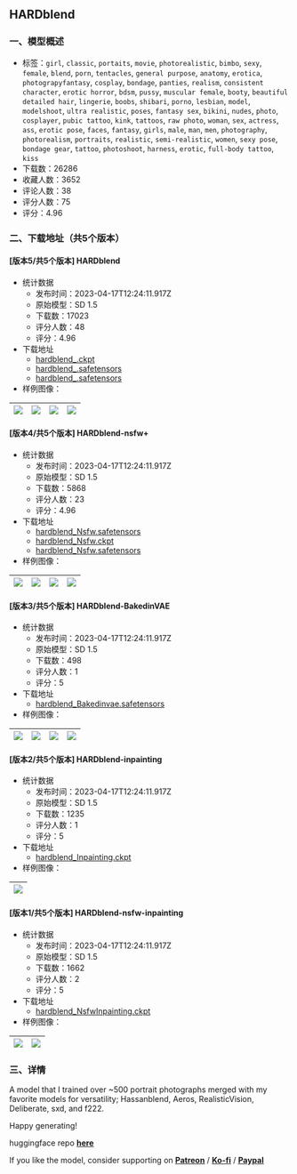 ## HARDblend
### 一、模型概述

- 标签：`girl`, `classic`, `portaits`, `movie`, `photorealistic`, `bimbo`, `sexy`, `female`, `blend`, `porn`, `tentacles`, `general purpose`, `anatomy`, `erotica`, `photograpyfantasy`, `cosplay`, `bondage`, `panties`, `realism`, `consistent character`, `erotic horror`, `bdsm`, `pussy`, `muscular female`, `booty`, `beautiful detailed hair`, `lingerie`, `boobs`, `shibari`, `porno`, `lesbian`, `model`, `modelshoot`, `ultra realistic`, `poses`, `fantasy sex`, `bikini`, `nudes`, `photo`, `cosplayer`, `pubic tattoo`, `kink`, `tattoos`, `raw photo`, `woman`, `sex`, `actress`, `ass`, `erotic pose`, `faces`, `fantasy`, `girls`, `male`, `man`, `men`, `photography`, `photorealism`, `portraits`, `realistic`, `semi-realistic`, `women`, `sexy pose`, `bondage gear`, `tattoo`, `photoshoot`, `harness`, `erotic`, `full-body tattoo`, `kiss`
- 下载数：26286
- 收藏人数：3652
- 评论人数：38
- 评分人数：75
- 评分：4.96

### 二、下载地址（共5个版本）

#### [版本5/共5个版本] HARDblend

- 统计数据
  - 发布时间：2023-04-17T12:24:11.917Z
  - 原始模型：SD 1.5
  - 下载数：17023
  - 评分人数：48
  - 评分：4.96
- 下载地址
  - [hardblend_.ckpt](https://civitai.com/api/download/models/7552?type=Model&format=PickleTensor&size=full&fp=fp16)
  - [hardblend_.safetensors](https://civitai.com/api/download/models/7552?type=Model&format=SafeTensor&size=full&fp=fp16)
  - [hardblend_.safetensors](https://civitai.com/api/download/models/7552)
- 样例图像：

| <img src="https://image.civitai.com/xG1nkqKTMzGDvpLrqFT7WA/7582cc24-0ed7-4899-576b-3739645a3800/width=450/250149.jpeg" /> | <img src="https://image.civitai.com/xG1nkqKTMzGDvpLrqFT7WA/c344d6f1-4f7a-4d9b-c6c7-d017112eca00/width=450/70732.jpeg" /> | <img src="https://image.civitai.com/xG1nkqKTMzGDvpLrqFT7WA/8447c361-a4a2-4b08-92c6-6042d7a3c200/width=450/70751.jpeg" /> | <img src="https://image.civitai.com/xG1nkqKTMzGDvpLrqFT7WA/23d4a498-532c-4e83-008b-7c808986da00/width=450/70748.jpeg" /> |
| ---- | ---- | ---- | ---- |

#### [版本4/共5个版本] HARDblend-nsfw+

- 统计数据
  - 发布时间：2023-04-17T12:24:11.917Z
  - 原始模型：SD 1.5
  - 下载数：5868
  - 评分人数：23
  - 评分：4.96
- 下载地址
  - [hardblend_Nsfw.safetensors](https://civitai.com/api/download/models/23104?type=Model&format=SafeTensor&size=full&fp=fp16)
  - [hardblend_Nsfw.ckpt](https://civitai.com/api/download/models/23104?type=Model&format=PickleTensor&size=full&fp=fp16)
  - [hardblend_Nsfw.safetensors](https://civitai.com/api/download/models/23104)
- 样例图像：

| <img src="https://image.civitai.com/xG1nkqKTMzGDvpLrqFT7WA/5756915e-adc0-46d1-5d1c-6132a257ce00/width=450/250011.jpeg" /> | <img src="https://image.civitai.com/xG1nkqKTMzGDvpLrqFT7WA/ce097379-a8f8-4008-12a5-a8074609ad00/width=450/250010.jpeg" /> | <img src="https://image.civitai.com/xG1nkqKTMzGDvpLrqFT7WA/c29c8a12-1762-4f92-1636-3819b4b88f00/width=450/250009.jpeg" /> | <img src="https://image.civitai.com/xG1nkqKTMzGDvpLrqFT7WA/e427b676-18a5-41f1-03af-5b896c3efc00/width=450/250008.jpeg" /> |
| ---- | ---- | ---- | ---- |

#### [版本3/共5个版本] HARDblend-BakedinVAE

- 统计数据
  - 发布时间：2023-04-17T12:24:11.917Z
  - 原始模型：SD 1.5
  - 下载数：498
  - 评分人数：1
  - 评分：5
- 下载地址
  - [hardblend_Bakedinvae.safetensors](https://civitai.com/api/download/models/47993)
- 样例图像：

| <img src="https://image.civitai.com/xG1nkqKTMzGDvpLrqFT7WA/2417b463-f4be-4179-345f-1bdd2a787100/width=450/516340.jpeg" /> | <img src="https://image.civitai.com/xG1nkqKTMzGDvpLrqFT7WA/f12d5437-2cce-48b0-30e4-859497607500/width=450/516342.jpeg" /> | <img src="https://image.civitai.com/xG1nkqKTMzGDvpLrqFT7WA/91fdca85-96dc-47f2-533f-eb9aee105100/width=450/516341.jpeg" /> | <img src="https://image.civitai.com/xG1nkqKTMzGDvpLrqFT7WA/9d723464-218f-401d-e6b7-6a46c8246600/width=450/516339.jpeg" /> |
| ---- | ---- | ---- | ---- |

#### [版本2/共5个版本] HARDblend-inpainting

- 统计数据
  - 发布时间：2023-04-17T12:24:11.917Z
  - 原始模型：SD 1.5
  - 下载数：1235
  - 评分人数：1
  - 评分：5
- 下载地址
  - [hardblend_Inpainting.ckpt](https://civitai.com/api/download/models/8214)
- 样例图像：

| <img src="https://image.civitai.com/xG1nkqKTMzGDvpLrqFT7WA/f57f258b-be50-4826-8368-41757b4aa800/width=450/262622.jpeg" /> |
| ---- |

#### [版本1/共5个版本] HARDblend-nsfw-inpainting

- 统计数据
  - 发布时间：2023-04-17T12:24:11.917Z
  - 原始模型：SD 1.5
  - 下载数：1662
  - 评分人数：2
  - 评分：5
- 下载地址
  - [hardblend_NsfwInpainting.ckpt](https://civitai.com/api/download/models/44643)
- 样例图像：

| <img src="https://image.civitai.com/xG1nkqKTMzGDvpLrqFT7WA/22785d55-398c-4abe-75ee-551bd69ddb00/width=450/486040.jpeg" /> | <img src="https://image.civitai.com/xG1nkqKTMzGDvpLrqFT7WA/b3901f93-71fa-40e6-3b57-fd1a995fc800/width=450/486053.jpeg" /> |
| ---- | ---- |


### 三、详情
<p>A model that I trained over ~500 portrait photographs merged with my favorite models for versatility; Hassanblend, Aeros, RealisticVision, Deliberate, sxd, and f222.</p><p>Happy generating!</p><p>huggingface repo <a target="_blank" rel="ugc" href="https://huggingface.co/theintuitiveye/HARDblend"><strong><u>here</u></strong></a></p><p>If you like the model, consider supporting on <a target="_blank" rel="ugc" href="https://www.patreon.com/intuitiveai"><strong><u>Patreon</u></strong></a> / <a target="_blank" rel="ugc" href="https://ko-fi.com/intuitiveai"><strong><u>Ko-fi</u></strong></a> / <a target="_blank" rel="ugc" href="https://www.paypal.com/paypalme/theintuitiveye"><strong><u>Paypal</u></strong></a></p><p></p>